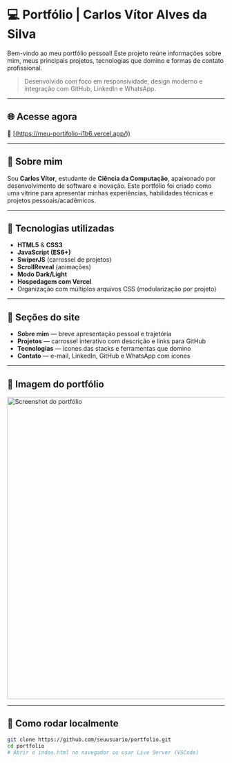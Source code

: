 # 💻 Portfólio | Carlos Vítor Alves da Silva

Bem-vindo ao meu portfólio pessoal! Este projeto reúne informações sobre mim, meus principais projetos, tecnologias que domino e formas de contato profissional.

> Desenvolvido com foco em responsividade, design moderno e integração com GitHub, LinkedIn e WhatsApp.

---

## 🌐 Acesse agora

🔗 [[(https://meu-portifolio-i1b6.vercel.app/))](https://meu-portifolio-i1b6.vercel.app/) <!-- Substitua com o link real do Vercel -->

---

## 🧠 Sobre mim

Sou **Carlos Vítor**, estudante de **Ciência da Computação**, apaixonado por desenvolvimento de software e inovação. Este portfólio foi criado como uma vitrine para apresentar minhas experiências, habilidades técnicas e projetos pessoais/acadêmicos.

---

## 🚀 Tecnologias utilizadas

- **HTML5** & **CSS3**  
- **JavaScript (ES6+)**
- **SwiperJS** (carrossel de projetos)
- **ScrollReveal** (animações)
- **Modo Dark/Light**
- **Hospedagem com Vercel**
- Organização com múltiplos arquivos CSS (modularização por projeto)

---

## 📂 Seções do site

- **Sobre mim** — breve apresentação pessoal e trajetória
- **Projetos** — carrossel interativo com descrição e links para GitHub
- **Tecnologias** — ícones das stacks e ferramentas que domino
- **Contato** — e-mail, LinkedIn, GitHub e WhatsApp com ícones

---

## 📸 Imagem do portfólio

<img src="imgs/capa-readme.png" alt="Screenshot do portfólio" width="700"/>

---

## 🧰 Como rodar localmente

```bash
git clone https://github.com/seuusuario/portfolio.git
cd portfolio
# Abrir o index.html no navegador ou usar Live Server (VSCode)

